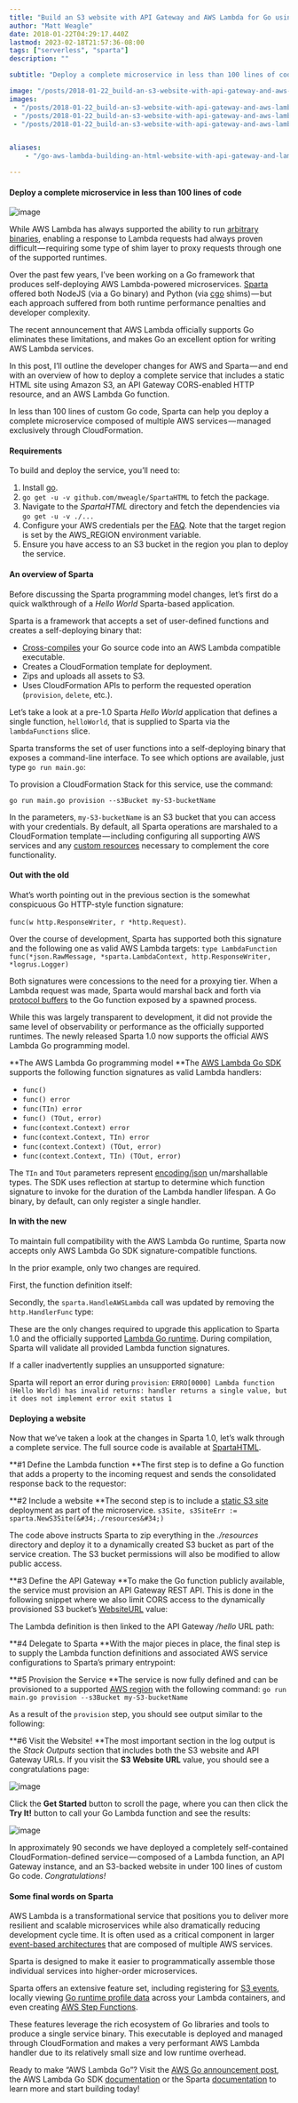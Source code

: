 ```yaml
---
title: "Build an S3 website with API Gateway and AWS Lambda for Go using Sparta"
author: "Matt Weagle"
date: 2018-01-22T04:29:17.440Z
lastmod: 2023-02-18T21:57:36-08:00
tags: ["serverless", "sparta"]
description: ""

subtitle: "Deploy a complete microservice in less than 100 lines of code"

image: "/posts/2018-01-22_build-an-s3-website-with-api-gateway-and-aws-lambda-for-go-using-sparta/images/1.png"
images:
 - "/posts/2018-01-22_build-an-s3-website-with-api-gateway-and-aws-lambda-for-go-using-sparta/images/1.png"
 - "/posts/2018-01-22_build-an-s3-website-with-api-gateway-and-aws-lambda-for-go-using-sparta/images/2.jpg"
 - "/posts/2018-01-22_build-an-s3-website-with-api-gateway-and-aws-lambda-for-go-using-sparta/images/3.jpg"


aliases:
    - "/go-aws-lambda-building-an-html-website-with-api-gateway-and-lambda-for-go-using-sparta-5e6fe79f63ef"

---
```


#### Deploy a complete microservice in less than 100 lines of code

![image](/posts/2018-01-22_build-an-s3-website-with-api-gateway-and-aws-lambda-for-go-using-sparta/images/1.png#layoutTextWidth)


While AWS Lambda has always supported the ability to run [arbitrary binaries](https://aws.amazon.com/blogs/compute/running-executables-in-aws-lambda), enabling a response to Lambda requests had always proven difficult — requiring some type of shim layer to proxy requests through one of the supported runtimes.

Over the past few years, I’ve been working on a Go framework that produces self-deploying AWS Lambda-powered microservices. [Sparta](http://gosparta.io) offered both NodeJS (via a Go binary) and Python (via [cgo](https://golang.org/cmd/cgo) shims) — but each approach suffered from both runtime performance penalties and developer complexity.

The recent announcement that AWS Lambda officially supports Go eliminates these limitations, and makes Go an excellent option for writing AWS Lambda services.

> [](https://twitter.com/timallenwagner/status/953052636592316418)


In this post, I’ll outline the developer changes for AWS and Sparta — and end with an overview of how to deploy a complete service that includes a static HTML site using Amazon S3, an API Gateway CORS-enabled HTTP resource, and an AWS Lambda Go function.

In less than 100 lines of custom Go code, Sparta can help you deploy a complete microservice composed of multiple AWS services — managed exclusively through CloudFormation.

#### **Requirements**

To build and deploy the service, you’ll need to:

1.  Install [go](https://golang.org/doc/install).
2.  `go get -u -v github.com/mweagle/SpartaHTML` to fetch the package.
3.  Navigate to the _SpartaHTML_ directory and fetch the dependencies via `go get -u -v ./...`
4.  Configure your AWS credentials per the [FAQ](http://gosparta.io/docs/faq). Note that the target region is set by the AWS_REGION environment variable.
5.  Ensure you have access to an S3 bucket in the region you plan to deploy the service.

#### **An overview of Sparta**

Before discussing the Sparta programming model changes, let’s first do a quick walkthrough of a _Hello World_ Sparta-based application.

Sparta is a framework that accepts a set of user-defined functions and creates a self-deploying binary that:

*   [Cross-compiles](https://dave.cheney.net/2015/08/22/cross-compilation-with-go-1-5) your Go source code into an AWS Lambda compatible executable.
*   Creates a CloudFormation template for deployment.
*   Zips and uploads all assets to S3.
*   Uses CloudFormation APIs to perform the requested operation (`provision`, `delete`, etc.).

Let’s take a look at a pre-1.0 Sparta _Hello World_ application that defines a single function, `helloWorld`, that is supplied to Sparta via the `lambdaFunctions` slice.




Sparta transforms the set of user functions into a self-deploying binary that exposes a command-line interface. To see which options are available, just type `go run main.go`:




To provision a CloudFormation Stack for this service, use the command:

`go run main.go provision --s3Bucket my-S3-bucketName`

In the parameters, `my-S3-bucketName` is an S3 bucket that you can access with your credentials. By default, all Sparta operations are marshaled to a CloudFormation template — including configuring all supporting AWS services and any [custom resources](https://docs.aws.amazon.com/AWSCloudFormation/latest/UserGuide/template-custom-resources-lambda.html) necessary to complement the core functionality.

#### **Out with the old**

What’s worth pointing out in the previous section is the somewhat conspicuous Go HTTP-style function signature:

`func(w http.ResponseWriter, r *http.Request)`.

Over the course of development, Sparta has supported both this signature and the following one as valid AWS Lambda targets:
`type LambdaFunction func(*json.RawMessage,
    *sparta.LambdaContext,
    http.ResponseWriter,
    *logrus.Logger)`

Both signatures were concessions to the need for a proxying tier. When a Lambda request was made, Sparta would marshal back and forth via [protocol buffers](https://developers.google.com/protocol-buffers/) to the Go function exposed by a spawned process.

While this was largely transparent to development, it did not provide the same level of observability or performance as the officially supported runtimes. The newly released Sparta 1.0 now supports the official AWS Lambda Go programming model.

**The AWS Lambda Go programming model
**The [AWS Lambda Go SDK](https://github.com/aws/aws-lambda-go) supports the following function signatures as valid Lambda handlers:

*   `func()`
*   `func() error`
*   `func(TIn) error`
*   `func() (TOut, error)`
*   `func(context.Context) error`
*   `func(context.Context, TIn) error`
*   `func(context.Context) (TOut, error)`
*   `func(context.Context, TIn) (TOut, error)`

The `TIn` and `TOut` parameters represent [encoding/json](https://golang.org/pkg/encoding/json) un/marshallable types. The SDK uses reflection at startup to determine which function signature to invoke for the duration of the Lambda handler lifespan. A Go binary, by default, can only register a single handler.

> [](https://twitter.com/ashleymcnamara/status/914992633868640257)


#### **In with the new**

To maintain full compatibility with the AWS Lambda Go runtime, Sparta now accepts only AWS Lambda Go SDK signature-compatible functions.

In the prior example, only two changes are required.

First, the function definition itself:




Secondly, the `sparta.HandleAWSLambda` call was updated by removing the `http.HandlerFunc` type:




These are the only changes required to upgrade this application to Sparta 1.0 and the officially supported [Lambda Go runtime](https://docs.aws.amazon.com/lambda/latest/dg/go-programming-model.html). During compilation, Sparta will validate all provided Lambda function signatures.

If a caller inadvertently supplies an unsupported signature:




Sparta will report an error during `provision`:
`ERRO[0000] Lambda function (Hello World) has invalid returns: handler returns a single value, but it does not implement error
exit status 1`

#### **Deploying a website**

Now that we’ve taken a look at the changes in Sparta 1.0, let’s walk through a complete service. The full source code is available at [SpartaHTML](https://github.com/mweagle/SpartaHTML).

**#1 Define the Lambda function
**The first step is to define a Go function that adds a property to the incoming request and sends the consolidated response back to the requestor:




**#2 Include a website
**The second step is to include a [static S3 site](https://docs.aws.amazon.com/AmazonS3/latest/dev/WebsiteHosting.html) deployment as part of the microservice.
`s3Site, s3SiteErr := sparta.NewS3Site(&#34;./resources&#34;)`

The code above instructs Sparta to zip everything in the _./resources_ directory and deploy it to a dynamically created S3 bucket as part of the service creation. The S3 bucket permissions will also be modified to allow public access.

**#3 Define the API Gateway
**To make the Go function publicly available, the service must provision an API Gateway REST API. This is done in the following snippet where we also limit CORS access to the dynamically provisioned S3 bucket’s [WebsiteURL](https://docs.aws.amazon.com/AWSCloudFormation/latest/UserGuide/aws-properties-s3-bucket.html) value:




The Lambda definition is then linked to the API Gateway _/hello_ URL path:




**#4 Delegate to Sparta
**With the major pieces in place, the final step is to supply the Lambda function definitions and associated AWS service configurations to Sparta’s primary entrypoint:




**#5 Provision the Service
**The service is now fully defined and can be provisioned to a supported [AWS region](https://aws.amazon.com/about-aws/global-infrastructure/regional-product-services) with the following command:
`go run main.go provision --s3Bucket my-S3-bucketName`

As a result of the `provision` step, you should see output similar to the following:




**#6 Visit the Website!
**The most important section in the log output is the _Stack Outputs_ section that includes both the S3 website and API Gateway URLs. If you visit the **S3 Website URL** value, you should see a congratulations page:

![image](/posts/2018-01-22_build-an-s3-website-with-api-gateway-and-aws-lambda-for-go-using-sparta/images/2.jpg#layoutTextWidth)


Click the **Get Started** button to scroll the page, where you can then click the **Try It!** button to call your Go Lambda function and see the results:

![image](/posts/2018-01-22_build-an-s3-website-with-api-gateway-and-aws-lambda-for-go-using-sparta/images/3.jpg#layoutTextWidth)


In approximately 90 seconds we have deployed a completely self-contained CloudFormation-defined service — composed of a Lambda function, an API Gateway instance, and an S3-backed website in under 100 lines of custom Go code. _Congratulations!_

#### **Some final words on Sparta**

AWS Lambda is a transformational service that positions you to deliver more resilient and scalable microservices while also dramatically reducing development cycle time. It is often used as a critical component in larger [event-based architectures](https://softwareengineeringdaily.com/2017/11/14/serverless-event-driven-architecture-with-danilo-poccia) that are composed of multiple AWS services.

Sparta is designed to make it easier to programmatically assemble those individual services into higher-order microservices.

Sparta offers an extensive feature set, including registering for [S3 events](http://gosparta.io/docs/eventsources/s3), locally viewing [Go runtime profile data](https://golang.org/pkg/runtime/pprof/) across your Lambda containers, and even creating [AWS Step Functions](https://github.com/mweagle/SpartaStep).

These features leverage the rich ecosystem of Go libraries and tools to produce a single service binary. This executable is deployed and managed through CloudFormation and makes a very performant AWS Lambda handler due to its relatively small size and low runtime overhead.

Ready to make “AWS Lambda Go”? Visit the [AWS Go announcement post](https://aws.amazon.com/blogs/compute/announcing-go-support-for-aws-lambda/), the AWS Lambda Go SDK [documentation](https://godoc.org/github.com/aws/aws-lambda-go) or the Sparta [documentation](http://gosparta.io) to learn more and start building today!
